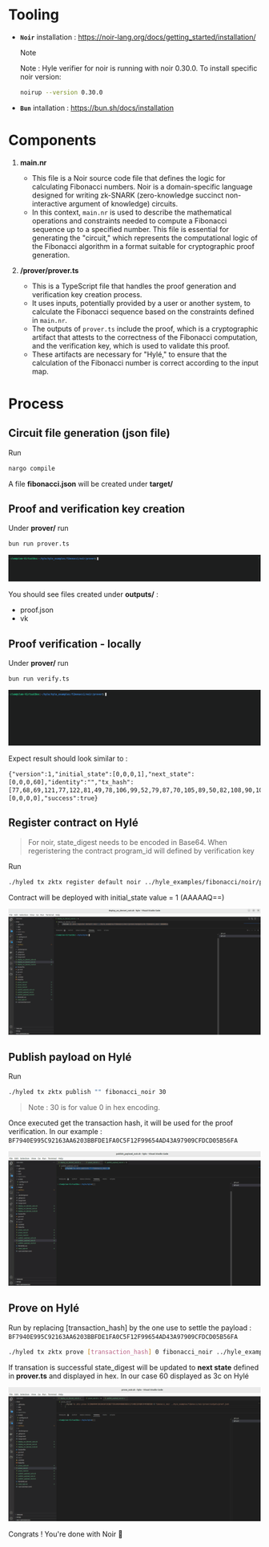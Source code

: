# Tooling

- **`Noir`** installation : https://noir-lang.org/docs/getting_started/installation/

    > [!NOTE]  
    >Note : Hyle verifier for noir is running with noir 0.30.0.
    >To install specific noir version:
    ```sh
    noirup --version 0.30.0
    ```

- **`Bun`** intallation : https://bun.sh/docs/installation


# Components

1. **main.nr**
   - This file is a Noir source code file that defines the logic for calculating Fibonacci numbers. Noir is a domain-specific language designed for writing zk-SNARK (zero-knowledge succinct non-interactive argument of knowledge) circuits.
   - In this context, `main.nr` is used to describe the mathematical operations and constraints needed to compute a Fibonacci sequence up to a specified number. This file is essential for generating the "circuit," which represents the computational logic of the Fibonacci algorithm in a format suitable for cryptographic proof generation.

2. **/prover/prover.ts**
   - This is a TypeScript file that handles the proof generation and verification key creation process.
   - It uses inputs, potentially provided by a user or another system, to calculate the Fibonacci sequence based on the constraints defined in `main.nr`.
   - The outputs of `prover.ts` include the proof, which is a cryptographic artifact that attests to the correctness of the Fibonacci computation, and the verification key, which is used to validate this proof.
   - These artifacts are necessary for "Hylé," to ensure that the calculation of the Fibonacci number is correct according to the input map.

# Process

## Circuit file generation (json file)

Run 
```sh
nargo compile
```

A file **fibonacci.json** will be created under **target/**

## Proof and verification key creation

Under **prover/** run

```sh
bun run prover.ts
```

![Alt Text](img/ProofGeneration.gif)

You should see files created under **outputs/** :
- proof.json
- vk

## Proof verification - locally

Under **prover/** run

```sh
bun run verify.ts
```

![Alt Text](img/VerifyHyleNoir.gif)

Expect result should look similar to  : 

```
{"version":1,"initial_state":[0,0,0,1],"next_state":[0,0,0,60],"identity":"","tx_hash":[77,68,69,121,77,122,81,49,78,106,99,52,79,87,70,105,89,50,82,108,90,106,65,120,77,106,77,48,78,84,89,51,79,68,108,104,89,109,78,107,90,87,89],"payload_hash":[0,0,0,0],"success":true}
```

## Register contract on Hylé

> For noir, state_digest needs to be encoded in Base64.
> When regeristering the contract program_id will defined by verification key

Run
```sh
./hyled tx zktx register default noir ../hyle_examples/fibonacci/noir/prover/outputs/vk fibonacci_noir AAAAAQ==
```

Contract will be deployed with initial_state value = 1 (AAAAAQ==)

![Alt Text](img/DeployHyleNoir.gif)

## Publish payload on Hylé

Run
```sh
./hyled tx zktx publish "" fibonacci_noir 30
```
>Note : 30 is for value 0 in hex encoding. 

Once executed get the transaction hash, it will be used for the proof verification.
In our example : `BF7940E995C92163AA6203BBFDE1FA0C5F12F99654AD43A97909CFDCD05B56FA`

![Alt Text](img/PayloadHyleNoir.gif)

## Prove on Hylé

Run by replacing [transaction_hash] by the one use to settle the payload : `BF7940E995C92163AA6203BBFDE1FA0C5F12F99654AD43A97909CFDCD05B56FA`
```sh
./hyled tx zktx prove [transaction_hash] 0 fibonacci_noir ../hyle_examples/fibonacci/noir/prover/outputs/proof.json
```

If transation is successful state_digest will be updated to **next state** defined in **prover.ts** and displayed in hex. In our case 60 displayed as 3c on Hylé

![Alt Text](img/ProveHyleNoir.gif)

Congrats ! You're done with Noir :clap:


